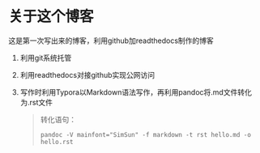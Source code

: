 # 关于这个博客

这是第一次写出来的博客，利用github加readthedocs制作的博客

1. 利用git系统托管

2. 利用readthedocs对接github实现公网访问

3. 写作时利用Typora以Markdown语法写作，再利用pandoc将.md文件转化为.rst文件

   > 转化语句：
   >
   > ```text
   > pandoc -V mainfont="SimSun" -f markdown -t rst hello.md -o hello.rst
   > ```

